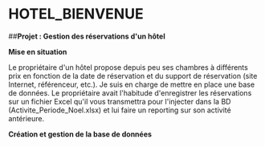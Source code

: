 # HOTEL_BIENVENUE

##__Projet : Gestion des réservations d'un hôtel__


__Mise en situation__

Le propriétaire d'un hôtel propose depuis peu ses chambres à différents prix en fonction de la date de réservation et du support de réservation (site Internet, référenceur, etc.).
Je suis en charge de mettre en place une base de données. Le propriétaire avait l'habitude d'enregistrer les réservations sur un fichier Excel qu'il vous transmettra pour l'injecter dans la BD (Activite_Periode_Noel.xlsx) et lui faire un reporting sur son activité antérieure.


__Création et gestion de la base de données__


